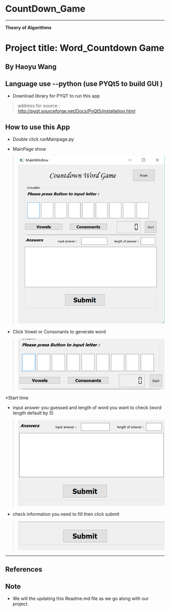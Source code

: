 # CountDown_Game
----------------------------------
__Theory of Algorithms__

# Project title: Word_Countdown Game
 By Haoyu Wang 
 ----------------------------


## Language use --python (use PYQt5 to build GUI ) 

* Download library for PYQT to run this app
> address for source : http://pyqt.sourceforge.net/Docs/PyQt5/installation.html


## How to use this App

* Double click runMainpage.py 

* MainPage show
>![image](https://github.com/G00330443/CountDown-Game/blob/master/Graph/mainpage.PNG)
>
* Click Vowel or Consonants to generate word 
>![image](https://github.com/G00330443/CountDown-Game/blob/master/Graph/generated%20Word.PNG)
>
*Start time

* input answer you guessed and length of word you want to check  (word length default by 5)
>![image](https://github.com/G00330443/CountDown-Game/blob/master/Graph/inputword%20and%20set%20len%20of%20word.PNG)

* check information you need to fill then click submit
>![image](https://github.com/G00330443/CountDown-Game/blob/master/Graph/submit.PNG)
--------------------



## References

## Note
* We will the updating this Readme.md file as we go along with our project.
